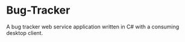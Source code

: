 Bug-Tracker
===========

A bug tracker web service application written in C# with a consuming desktop client.